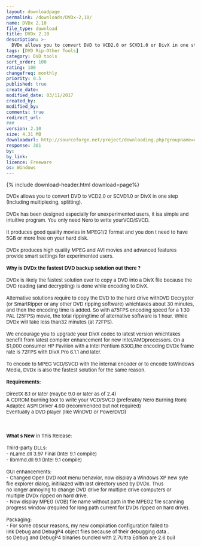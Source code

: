 ```yaml
---
layout: downloadpage
permalink: /downloads/DVDx-2,10/
name: DVDx 2.10
file_type: download
title: DVDx 2.10
description: >-
  DVDx allows you to convert DVD to VCD2.0 or SCVD1.0 or DivX in one step
tags: [DVD Rip-Other Tools]
category: DVD tools
sort_order: 100
rating: 100
changefreq: monthly
priority: 0.5
published: true
create_date: 
modified_date: 03/11/2017
created_by: 
modified_by: 
comments: true
redirect_url: 
### 
version: 2.10
size: 4.31 MB
downloadurl: http://sourceforge.net/project/downloading.php?groupname=dvdx&filename=DVDx_2_10_setup.zip&use_mirror=ovh
response: 301
by: 
by_link: 
licence: Freeware
os: Windows
---
```


{% include download-header.html download=page%}

<p style="fix-download-text !important">
<p><font size="2">DVDx allows you to convert DVD to VCD2.0 or SCVD1.0 or DivX in one step (Including multiplexing, splitting).<br />
<br />
DVDx has been designed especially for unexperimented users, it isa simple and intuitive program. You only need Nero to write yourVCD/SVCD. <br />
<br />
It produces good quality movies in MPEG1/2 format and you don t need to have 5GB or more free on your hard disk. <br />
<br />
DVDx produces high quality MPEG and AVI movies and advanced features provide smart settings for experimented users. <br />
<br />
<strong>Why is DVDx the fastest DVD backup solution out there ? </strong><br />
<br />
DVDx is likely the fastest solution ever to copy a DVD into a DivX file because the DVD reading (and decrypting) is done while encoding to DivX.<br />
<br />
Alternative solutions require to copy the DVD to the hard drive withDVD Decrypter (or SmartRipper or any other DVD ripping software) whichtakes about 30 minutes, and then the encoding time is added. So with a75FPS encoding speed for a 1:30 PAL (25FPS) movie, the total rippingtime of alternative software is 1 hour. While DVDx will take less than32 minutes (at 72FPS). <br />
<br />
We encourage you to upgrade your DivX codec to latest version whichtakes benefit from latest compiler enhancement for new Intel/AMDprocessors. On a $1,000 consumer HP Pavilion with a Intel Pentium 830D,the encoding DVDx frame rate is 72FPS with DivX Pro 6.1.1 and later.<br />
<br />
To encode to MPEG VCD/SVCD with the internal encoder or to encode toWindows Media, DVDx is also the fastest solution for the same reason. <br />
<br />
<span><strong>Requirements:</strong></span><br />
<br />
DirectX 8.1 or later (maybe 9.0 or later as of 2.4)<br />
A CDROM burning tool to write your VCD/SVCD (preferably Nero Burning Rom)<br />
Adaptec ASPI Driver 4.60 (recommended but not required)<br />
Eventually a DVD player (like WinDVD or PowerDVD)<br />
</font></p>
<div class="celltext_big"><br />
<br />
<font size="2"><strong>What s New</strong> in This Release:<br />
<br />
Third-party DLLs:<br />
- nLame.dll 3.97 Final (Intel 9.1 compile)<br />
- libmmd.dll 9.1 (Intel 9.1 compile)<br />
<br />
GUI enhancements:<br />
- Changed Open DVD root menu behavior, now display a Windows XP new syle<br />
file explorer dialog, initiliazed with last directory used by DVDx. Thus<br />
no longer annoying to change DVD drive for multiple drive computers or <br />
multiple DVDx ripped on hard drive.<br />
- Now display MPEG (VOB) file name without path in the MPEG2 file scanning<br />
progress window (required for long path current for DVDs ripped on hard drive).<br />
<br />
Packaging:<br />
- For some obscur reasons, my new compilation configuration failed to <br />
link Debug and DebugP4 object files because of their debugging data . <br />
so Debug and DebugP4 binaries bundled with 2.7Ultra Edition are 2.6 buil</font></div></p>
